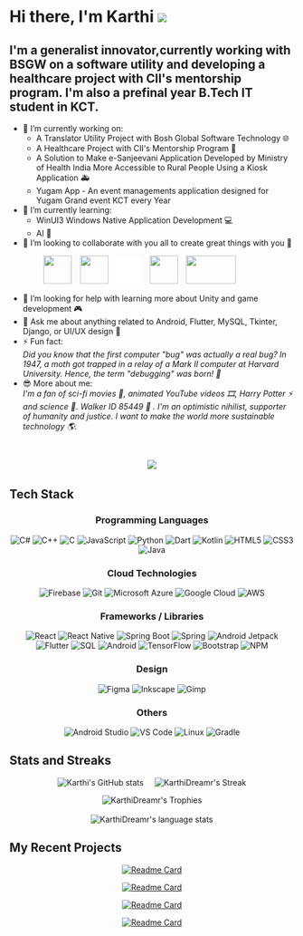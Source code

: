 # Hi there, I'm Karthi <img src="https://media.giphy.com/media/hvRJCLFzcasrR4ia7z/giphy.gif" width="30px">

## I'm a generalist innovator,currently working with BSGW on a software utility and developing a healthcare project with CII's mentorship program. I'm also a prefinal year B.Tech IT student in KCT.

- 🔭 I’m currently working on:
  - A Translator Utility Project with Bosh Global Software Technology 🌐
  - A Healthcare Project with CII's Mentorship Program 🏥
  - A Solution to Make e-Sanjeevani Application Developed by Ministry of Health India More Accessible to Rural People Using a Kiosk Application 🚑
  - Yugam App - An event managements application designed for Yugam Grand event KCT every Year
- 🌱 I’m currently learning:
  - WinUI3 Windows Native Application Development 💻
  - AI 🧠
- 👯 I’m looking to collaborate with you all to create great things with you 🙌
  
&emsp;&emsp;&emsp;&emsp; <a href="https://www.linkedin.com/in/karthidreamr/"><img src="https://logospng.org/download/linkedin/logo-linkedin-icon-4096.png" width="50" height="50" /></a>
&ensp;
<a href="https://stackexchange.com/users/25128898/karthidreamr"><img src="https://cdn2.iconfinder.com/data/icons/social-icons-color/512/stackoverflow-1024.png" width="50" height="50" /></a>  &ensp;
<a href="https://twitter.com/KarthiDreamr"><img src="twitter_white_very_small.png" width="43" height="46" /></a>
&ensp;
<a href="https://www.reddit.com/user/KarthiDreamr"><img src="https://www.elementaryos-fr.org/wp-content/uploads/2019/08/logo-reddit-600x600.png" width="50" height="50" /></a>
&ensp;
<a href="mailto:karthidreamr@gmail.com"><img src="https://logos-world.net/wp-content/uploads/2020/11/Gmail-Logo.png" width="88" height="50" /></a> 
- 🤔 I’m looking for help with learning more about Unity and game development 🎮
- 💬 Ask me about anything related to Android, Flutter, MySQL, Tkinter, Django, or UI/UX design 📱
- ⚡ Fun fact: <br>
   _Did you know that the first computer "bug" was actually a real bug? In 1947, a moth got trapped in a relay of a Mark II computer at Harvard University. Hence, the term "debugging" was born! 🐞_
- 😎 More about me: <br>
  _I'm a fan of sci-fi movies 🎥, animated YouTube videos 🎞️, Harry Potter ⚡ and science 🔬. Walker ID 85449 :guitar: . I'm an optimistic nihilist, supporter of humanity and justice. I want to make the world more sustainable technology 🌎._
  
</br>
<div align="center">
  
![](https://komarev.com/ghpvc/?username=KarthiDreamr&color=blueviolet)

</div>

  ## Tech Stack

<div align="center">

  ### Programming Languages
![C#](https://img.shields.io/badge/c%23-8A2BE2?logo=csharp&style=flat) ![C++](https://img.shields.io/badge/c++-%2300599C.svg?style=flat&logo=c%2B%2B&logoColor=white&color=044F88) ![C](https://img.shields.io/badge/c-%2300599C.svg?style=flat&logo=c&logoColor=white&color=8A2BE2) ![JavaScript](https://img.shields.io/badge/javascript-%23323330.svg?style=flat&logo=javascript&logoColor=%23F7DF1E&color=00FF00) ![Python](https://img.shields.io/badge/python-3670A0?style=flat&logo=python&logoColor=ffdd54&color=FF4500) ![Dart](https://img.shields.io/badge/dart-%230175C2.svg?style=flat&logo=dart&logoColor=white&color=8B4513) ![Kotlin](https://img.shields.io/badge/kotlin-%230095D5.svg?style=flat&logo=kotlin&logoColor=white&color=FFD700) ![HTML5](https://img.shields.io/badge/html5-%23E34F26.svg?style=flat&logo=html5&logoColor=white&color=8A2BE2) ![CSS3](https://img.shields.io/badge/css3-%231572B6.svg?style=flat&logo=css3&logoColor=white&color=00FF00) ![Java](https://custom-icon-badges.demolab.com/badge/java-blue.svg?logo=java_logo&logoColor=white)

  ### Cloud Technologies
![Firebase](https://img.shields.io/badge/firebase-%23039BE5.svg?style=flat&logo=firebase&color=039be5) ![Git](https://img.shields.io/badge/git-%23F05033.svg?style=flat&logo=git&logoColor=white&color=F1502F) ![Microsoft Azure](https://img.shields.io/badge/microsoftazure-%230078D4.svg?style=flat&logo=microsoft-azure&logoColor=white&color=007FFF) ![Google Cloud](https://img.shields.io/badge/googlecloud-%234285F4.svg?style=flat&logo=google-cloud&logoColor=white&color=8A2BE2) ![AWS](https://img.shields.io/badge/aws-%23FF9900.svg?style=flat&logo=amazon-aws&logoColor=white&color=00FF00) 

  ### Frameworks / Libraries
![React](https://img.shields.io/badge/react-%2320232a.svg?style=flat&logo=react&logoColor=%2361DAFB&color=FF4500) ![React Native](https://img.shields.io/badge/react_native-%2320232a.svg?style=flat&logo=react&logoColor=%2361DAFB&color=8B4513) ![Spring Boot](https://img.shields.io/badge/springboot-%236DB33F.svg?style=flat&logo=spring-boot&color=FFD700) ![Spring](https://img.shields.io/badge/spring-%236DB33F.svg?style=flat&logo=spring&logoColor=white&color=8A2BE2) ![Android Jetpack](https://img.shields.io/badge/Jetpack_Compose-%2300599C.svg?logo=jetpackcompose&color=00FF00) ![Flutter](https://img.shields.io/badge/Flutter-%2302569B.svg?style=flat&logo=Flutter&logoColor=white&color=FF4500) ![SQL](https://img.shields.io/badge/mysql-%2300f.svg?style=flat&logo=mysql&logoColor=white&color=8A2BE2)  ![Android](https://img.shields.io/badge/android-%233DDC84.svg?style=flat&logo=android&logoColor=white&color=FFD700) ![TensorFlow](https://img.shields.io/badge/TensorFlow-%23FF6F00.svg?style=flat&logo=TensorFlow&logoColor=white&color=8A2BE2) ![Bootstrap](https://img.shields.io/badge/bootstrap-%23563D7C.svg?style=flat&logo=bootstrap&logoColor=white) ![NPM](https://img.shields.io/badge/node.js-6DA55F?style=flat&logo=node.js&logoColor=white)

### Design
![Figma](https://img.shields.io/badge/figma-%23F24E1E.svg?style=flat&logo=figma&logoColor=white&color=00FF00) ![Inkscape](https://img.shields.io/badge/Inkscape-e0e0e0?style=flat&logo=inkscape&logoColor=080A13&color=FF4500) ![Gimp](https://img.shields.io/badge/Gimp-657D8B?style=flat&logo=gimp&logoColor=FFFFFF&color=8B4513)

  ### Others
 ![Android Studio](https://img.shields.io/badge/Android%20Studio-3DDC84.svg?style=flat&logo=android-studio&logoColor=white&color=8B4513) ![VS Code](https://img.shields.io/badge/Visual%20Studio%20Code-0078d7.svg?style=flat&logo=visual-studio-code&logoColor=white&color=FFD700)  ![Linux](https://img.shields.io/badge/linux-%23FCC624.svg?style=flat&logo=linux&logoColor=black&color=00FF00) ![Gradle](https://img.shields.io/badge/Gradle-02303A.svg?style=flat&logo=Gradle&logoColor=white)


</div>

## Stats and Streaks

<div align="center">
  
  ![Karthi's GitHub stats](https://github-readme-stats.vercel.app/api?username=karthidreamr&show_icons=true&show=prs_merged,prs_merged_percentage&theme=github_dark) &nbsp; &nbsp;
  ![KarthiDreamr's Streak](http://github-readme-streak-stats.herokuapp.com?user=KarthiDreamr&theme=github-dark&date_format=j%20M%5B%20Y%5D&border=FFFFFF&ring=4C8EDA&stroke=FFFFFF&dates=1D64D0)

  <!-- ![Karthi's Github Streak🔥 ](https://github-readme-streak-stats.herokuapp.com/?user=KarthiDreamr&theme=github-dark) -->
  ![KarthiDreamr's Trophies](https://github-profile-trophy.vercel.app/?username=KarthiDreamr&rank=-B&column=-1&no-frame=true&margin-w=10)  
  </br>
  ![KarthiDreamr's language stats](https://github-readme-stats.vercel.app/api/top-langs/?username=KarthiDreamr&theme=github_dark)
    
</div>

<!-- ## Top Languages

![Top Langs](https://github-readme-stats.vercel.app/api/top-langs/?username=karthidreamr&theme=github_dark) -->


## My Recent Projects

<div align="center">

[![Readme Card](https://github-readme-stats.vercel.app/api/pin/?username=karthidreamr&repo=DashNotes&theme=github_dark)](https://github.com/karthidreamr/DashNotes)

[![Readme Card](https://github-readme-stats.vercel.app/api/pin/?username=karthidreamr&repo=Graminconnect&theme=github_dark)](https://github.com/karthidreamr/Graminconnect)

[![Readme Card](https://github-readme-stats.vercel.app/api/pin/?username=karthidreamr&repo=UCare&theme=github_dark)](https://github.com/karthidreamr/UCare)

[![Readme Card](https://github-readme-stats.vercel.app/api/pin/?username=karthidreamr&repo=GyroSensing-Android-Jetpack&theme=github_dark)](https://github.com/karthidreamr/IT-KCT-Modern-Android-Development)

</div>
